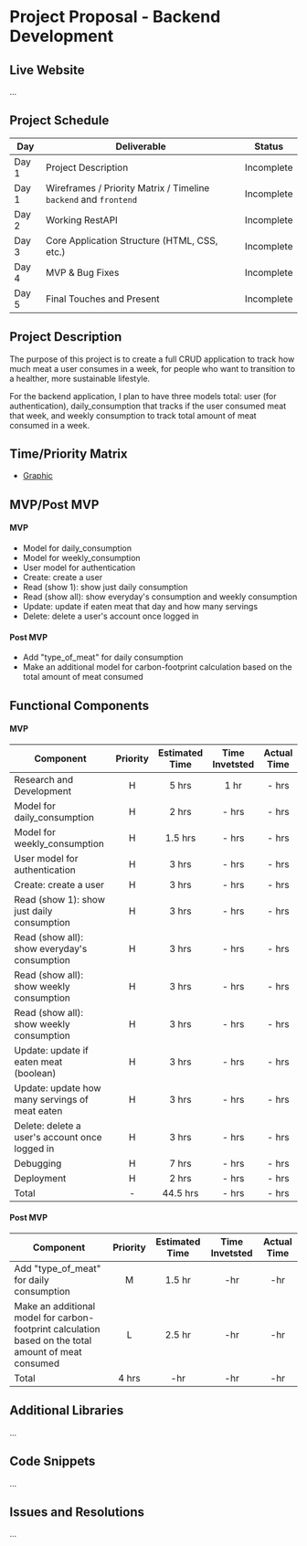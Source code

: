 # Project Proposal - Backend Development

## Live Website
...

## Project Schedule

|  Day | Deliverable | Status
|---|---| ---|
|Day 1| Project Description | Incomplete
|Day 1| Wireframes / Priority Matrix / Timeline `backend` and `frontend`| Incomplete
|Day 2| Working RestAPI | Incomplete
|Day 3| Core Application Structure (HTML, CSS, etc.) | Incomplete
|Day 4| MVP & Bug Fixes | Incomplete
|Day 5| Final Touches and Present | Incomplete

## Project Description
The purpose of this project is to create a full CRUD application to track how much meat a user consumes in a week, for people who want to transition to a healther, more sustainable lifestyle.

For the backend application, I plan to have three models total: user (for authentication), daily_consumption that tracks if the user consumed meat that week, and weekly consumption to track total amount of meat consumed in a week. 


## Time/Priority Matrix 
- [Graphic](...)


## MVP/Post MVP

#### MVP
- Model for daily_consumption
- Model for weekly_consumption
- User model for authentication
- Create: create a user
- Read (show 1): show just daily consumption
- Read (show all): show everyday's consumption and weekly consumption
- Update: update if eaten meat that day and how many servings
- Delete: delete a user's account once logged in 

#### Post MVP
- Add "type_of_meat" for daily consumption
- Make an additional model for carbon-footprint calculation based on the total amount of meat consumed 

## Functional Components

#### MVP
| Component | Priority | Estimated Time | Time Invetsted | Actual Time |
| --- | :---: |  :---: | :---: | :---: |
| Research and Development| H | 5 hrs | 1 hr | - hrs |
| Model for daily_consumption| H | 2 hrs | - hrs | - hrs |
| Model for weekly_consumption | H | 1.5 hrs | - hrs | - hrs |
| User model for authentication | H | 3 hrs | - hrs | - hrs |
| Create: create a user | H | 3 hrs | - hrs | - hrs |
| Read (show 1): show just daily consumption | H | 3 hrs | - hrs | - hrs |
| Read (show all): show everyday's consumption | H | 3 hrs | - hrs | - hrs |
| Read (show all): show weekly consumption | H | 3 hrs | - hrs | - hrs |
| Read (show all): show weekly consumption | H | 3 hrs | - hrs | - hrs |
| Update: update if eaten meat (boolean) | H | 3 hrs | - hrs | - hrs |
| Update: update how many servings of meat eaten | H | 3 hrs | - hrs | - hrs |
| Delete: delete a user's account once logged in | H | 3 hrs | - hrs | - hrs |
| Debugging| H | 7 hrs | - hrs |  - hrs |
| Deployment| H | 2 hrs | - hrs | - hrs |
| Total | - | 44.5 hrs | - hrs | - hrs |


#### Post MVP
| Component | Priority | Estimated Time | Time Invetsted | Actual Time |
| --- | :---: |  :---: | :---: | :---: |
| Add "type_of_meat" for daily consumption | M | 1.5 hr | -hr | -hr |
| Make an additional model for carbon-footprint calculation based on the total amount of meat consumed  | L | 2.5 hr | -hr | -hr |
| Total | 4 hrs | -hr | -hr | -hr |

## Additional Libraries
...

## Code Snippets

...

## Issues and Resolutions
 
...
